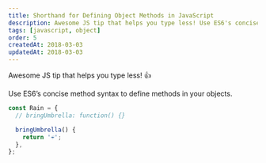 ```yaml
---
title: Shorthand for Defining Object Methods in JavaScript
description: Awesome JS tip that helps you type less! Use ES6's concise method syntax to define methods in your objects.
tags: [javascript, object]
order: 5
createdAt: 2018-03-03
updatedAt: 2018-03-03
---
```


Awesome JS tip that helps you type less! 👍

Use ES6’s concise method syntax to define methods in your objects.

```javascript
const Rain = {
  // bringUmbrella: function() {}

  bringUmbrella() {
    return '☔️';
  },
};
```
